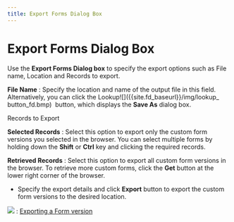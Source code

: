 ```yaml
---
title: Export Forms Dialog Box
---
```


# Export Forms Dialog Box


Use the **Export Forms Dialog box**  to specify the export options such as File name, Location and Records  to export.


**File Name**
: Specify the location and name of the output file  in this field. Alternatively, you can click the Lookup![]({{site.fd_baseurl}}/img/lookup_ button_fd.bmp)  button,  which displays the **Save As** dialog  box.


Records  to Export


**Selected Records**
: Select this option to export only the custom form  versions you selected in the browser. You can select multiple forms by  holding down the **Shift** or **Ctrl**  key and clicking the required records.


**Retrieved Records**
: Select this option to export all custom form versions  in the browser. To retrieve more custom forms, click the **Get**  button at the lower right corner of the browser.

- Specify the  export details and click **Export**  button to export the custom form versions to the desired location.



![]({{site.fd_baseurl}}/img/see_also.gif)
: [Exporting  a Form version]({{site.fd_baseurl}}/forms-browser/exporting_a_form_version.html)
